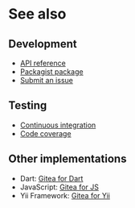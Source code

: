 # See also

## Development
- [API reference](https://dev.sabcomputer.com/gitea.php/api)
- [Packagist package](https://packagist.org/packages/sab-international/gitea)
- [Submit an issue](https://github.com/sab-international/gitea.php/issues)

## Testing
- [Continuous integration](https://travis-ci.com/sab-international/gitea.php)
- [Code coverage](https://coveralls.io/github/sab-international/gitea.php/)

## Other implementations
- Dart: [Gitea for Dart](https://dev.sabcomputer.com/gitea.dart)
- JavaScript: [Gitea for JS](https://dev.sabcomputer.com/gitea.js)
- Yii Framework: [Gitea for Yii](https://dev.sabcomputer.com/yii2-gitea)
